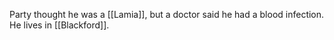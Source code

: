 Party thought he was a [[Lamia]],  but a doctor said he had a blood infection. He lives in [[Blackford]].